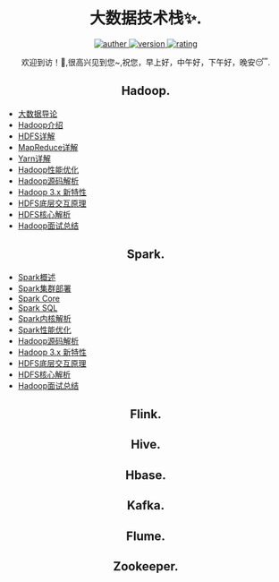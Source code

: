 <h1 align="center">大数据技术栈✨.</h1>
<p align="center">
 <a href="https://github.com/Walhalla-Summary/BigData">
 <img alt="auther" src="https://img.shields.io/badge/auther-Walhalla-orange">
 </a>
 <a href="https://github.com/Walhalla-Summary/BigData">
 <img alt="version" src="https://img.shields.io/badge/version-1.0.1-blue.svg">
 </a>
 <a href="https://github.com/Walhalla-Summary/BigData">
  <img alt="rating" src="https://img.shields.io/badge/rating-★★★★☆-brightgreen">
 </a> 
</p>
<p align="center">
 <p align="center"> 欢迎到访！🎈,很高兴见到您~,祝您，早上好，中午好，下午好，晚安😴. </p>
</p>

<h2 align="center">Hadoop.</h2>

* [大数据导论](https://github.com/Walhalla-Summary/BigData/blob/master/Hadoop/0_%E5%A4%A7%E6%95%B0%E6%8D%AE%E5%AF%BC%E8%AE%BA.md)
* [Hadoop介绍](https://github.com/Walhalla-Summary/BigData/blob/master/Hadoop/1_Hadoop%E4%BB%8B%E7%BB%8D.md)
* [HDFS详解](https://github.com/Walhalla-Summary/BigData/blob/master/Hadoop/2_HDFS.md)
* [MapReduce详解](https://gitee.com/BigData-dsjprs/big-data-dsjprs.gitee.io/blob/master/Hadoop/2_HDFS.md)
* [Yarn详解](https://github.com/Walhalla-Summary/BigData/blob/master/Hadoop/4_Yarn.md)
* [Hadoop性能优化](https://github.com/Walhalla-Summary/BigData/blob/master/Hadoop/5_Hadoop%E8%B0%83%E4%BC%98.md)
* [Hadoop源码解析](https://github.com/Walhalla-Summary/BigData/blob/master/Hadoop/6_Hadoop%E6%BA%90%E7%A0%81.md)
* [Hadoop 3.x 新特性](https://github.com/Walhalla-Summary/BigData/blob/master/Hadoop/Hadoop3.X%E6%96%B0%E7%89%B9%E6%80%A7.md)
* [HDFS底层交互原理](https://github.com/Walhalla-Summary/BigData/blob/master/Hadoop/HDFS%E5%BA%95%E5%B1%82%E4%BA%A4%E4%BA%92%E5%8E%9F%E7%90%86.md)
* [HDFS核心解析](https://github.com/Walhalla-Summary/BigData/blob/master/Hadoop/HDFS%E6%A0%B8%E5%BF%83%E7%B2%BE%E8%AE%B2.md)
* [Hadoop面试总结](https://github.com/Walhalla-Summary/BigData/blob/master/Hadoop/Hadoop%E6%A0%B8%E5%BF%83%E7%B2%BE%E8%AE%B2.md)




<h2 align="center">Spark.</h2>

* [Spark概述](https://github.com/Walhalla-Summary/BigData/blob/master/Spark/1_Spark%E6%A6%82%E8%BF%B0.md)
* [Spark集群部署](https://github.com/Walhalla-Summary/BigData/blob/master/Spark/2_Spark%E9%9B%86%E7%BE%A4%E6%90%AD%E5%BB%BA.md)
* [Spark Core](https://github.com/Walhalla-Summary/BigData/blob/master/Spark/3_Spark%20Core.md)
* [Spark SQL](https://github.com/Walhalla-Summary/BigData/blob/master/Spark/4_Spark%20SQL.md)
* [Spark内核解析](https://github.com/Walhalla-Summary/BigData/blob/master/Spark/5_Spark%E5%86%85%E6%A0%B8.md)
* [Spark性能优化](https://github.com/Walhalla-Summary/BigData/blob/master/Spark/6_Spark%E4%BC%98%E5%8C%96.md)
* [Hadoop源码解析](https://github.com/Walhalla-Summary/BigData/blob/master/Hadoop/6_Hadoop%E6%BA%90%E7%A0%81.md)
* [Hadoop 3.x 新特性](https://github.com/Walhalla-Summary/BigData/blob/master/Hadoop/Hadoop3.X%E6%96%B0%E7%89%B9%E6%80%A7.md)
* [HDFS底层交互原理](https://github.com/Walhalla-Summary/BigData/blob/master/Hadoop/HDFS%E5%BA%95%E5%B1%82%E4%BA%A4%E4%BA%92%E5%8E%9F%E7%90%86.md)
* [HDFS核心解析](https://github.com/Walhalla-Summary/BigData/blob/master/Hadoop/HDFS%E6%A0%B8%E5%BF%83%E7%B2%BE%E8%AE%B2.md)
* [Hadoop面试总结](https://github.com/Walhalla-Summary/BigData/blob/master/Hadoop/Hadoop%E6%A0%B8%E5%BF%83%E7%B2%BE%E8%AE%B2.md)

<h2 align="center">Flink.</h2>


<h2 align="center">Hive.</h2>


<h2 align="center">Hbase.</h2>


<h2 align="center">Kafka.</h2>

<h2 align="center">Flume.</h2>

<h2 align="center">Zookeeper.</h2>

